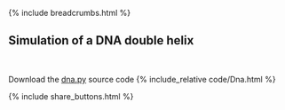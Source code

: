 {% include breadcrumbs.html %}

## Simulation of a DNA double helix
<div class="header_line"><br/></div>

Download the [dna.py](code/dna.py) source code
{% include_relative code/Dna.html %}

{% include share_buttons.html %}